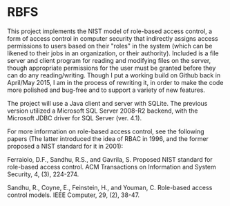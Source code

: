 # RBFS

This project implements the NIST model of role-based access control, a form of access control in computer security that indirectly assigns access permissions to users based on their "roles" in the system (which can be likened to their jobs in an organization, or their authority). Included is a file server and client program for reading and modifying files on the server, though appropriate permissions for the user must be granted before they can do any reading/writing.
Though I put a working build on Github back in April/May 2015, I am in the process of rewriting it, in order to make the code more polished and bug-free and to support a variety of new features.

The project will use a Java client and server with SQLite. The previous version utilized a Microsoft SQL Server 2008-R2 backend, with the Microsoft JDBC driver for SQL Server (ver. 4.1).

For more information on role-based access control, see the following papers (The latter introduced the idea of RBAC in 1996, and the former proposed a NIST standard for it in 2001):

Ferraiolo, D.F., Sandhu, R.S., and Gavrila, S. Proposed NIST standard for role-based access control. ACM Transactions on Information and System Security, 4, (3), 224-274.

Sandhu, R., Coyne, E., Feinstein, H., and Youman, C. Role-based access control models. IEEE Computer, 29, (2), 38-47.
